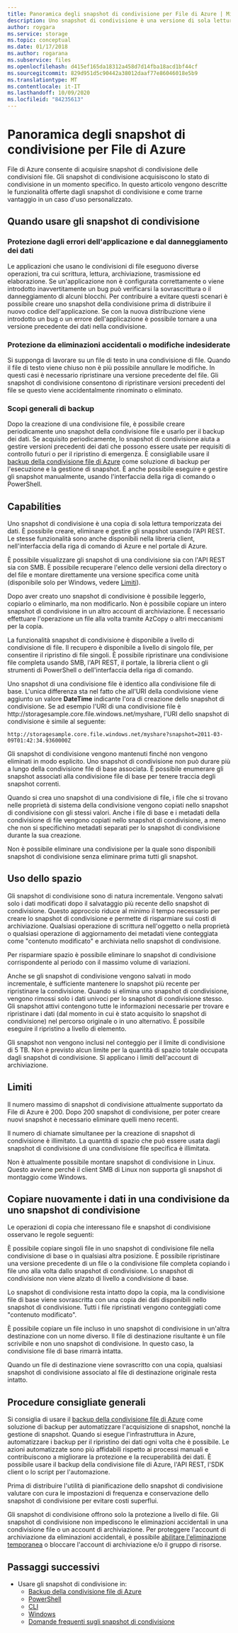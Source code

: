 ```yaml
---
title: Panoramica degli snapshot di condivisione per File di Azure | Microsoft Docs
description: Uno snapshot di condivisione è una versione di sola lettura di una condivisione di File di Azure, acquisita in un determinato momento per eseguire un backup della condivisione stessa.
author: roygara
ms.service: storage
ms.topic: conceptual
ms.date: 01/17/2018
ms.author: rogarana
ms.subservice: files
ms.openlocfilehash: d415ef165da18312a458d7d14fba18acd1bf44cf
ms.sourcegitcommit: 829d951d5c90442a38012daaf77e86046018e5b9
ms.translationtype: MT
ms.contentlocale: it-IT
ms.lasthandoff: 10/09/2020
ms.locfileid: "84235613"
---
```

# <a name="overview-of-share-snapshots-for-azure-files"></a>Panoramica degli snapshot di condivisione per File di Azure

File di Azure consente di acquisire snapshot di condivisione delle condivisioni file. Gli snapshot di condivisione acquisiscono lo stato di condivisione in un momento specifico. In questo articolo vengono descritte le funzionalità offerte dagli snapshot di condivisione e come trarne vantaggio in un caso d'uso personalizzato.

## <a name="when-to-use-share-snapshots"></a>Quando usare gli snapshot di condivisione

### <a name="protection-against-application-error-and-data-corruption"></a>Protezione dagli errori dell'applicazione e dal danneggiamento dei dati

Le applicazioni che usano le condivisioni di file eseguono diverse operazioni, tra cui scrittura, lettura, archiviazione, trasmissione ed elaborazione. Se un'applicazione non è configurata correttamente o viene introdotto inavvertitamente un bug può verificarsi la sovrascrittura o il danneggiamento di alcuni blocchi. Per contribuire a evitare questi scenari è possibile creare uno snapshot della condivisione prima di distribuire il nuovo codice dell'applicazione. Se con la nuova distribuzione viene introdotto un bug o un errore dell'applicazione è possibile tornare a una versione precedente dei dati nella condivisione. 

### <a name="protection-against-accidental-deletions-or-unintended-changes"></a>Protezione da eliminazioni accidentali o modifiche indesiderate

Si supponga di lavorare su un file di testo in una condivisione di file. Quando il file di testo viene chiuso non è più possibile annullare le modifiche. In questi casi è necessario ripristinare una versione precedente del file. Gli snapshot di condivisione consentono di ripristinare versioni precedenti del file se questo viene accidentalmente rinominato o eliminato.

### <a name="general-backup-purposes"></a>Scopi generali di backup

Dopo la creazione di una condivisione file, è possibile creare periodicamente uno snapshot della condivisione file e usarlo per il backup dei dati. Se acquisito periodicamente, lo snapshot di condivisione aiuta a gestire versioni precedenti dei dati che possono essere usate per requisiti di controllo futuri o per il ripristino di emergenza. È consigliabile usare il [backup della condivisione file di Azure](../../backup/azure-file-share-backup-overview.md) come soluzione di backup per l'esecuzione e la gestione di snapshot. È anche possibile eseguire e gestire gli snapshot manualmente, usando l'interfaccia della riga di comando o PowerShell.

## <a name="capabilities"></a>Capabilities

Uno snapshot di condivisione è una copia di sola lettura temporizzata dei dati. È possibile creare, eliminare e gestire gli snapshot usando l'API REST. Le stesse funzionalità sono anche disponibili nella libreria client, nell'interfaccia della riga di comando di Azure e nel portale di Azure. 

È possibile visualizzare gli snapshot di una condivisione sia con l'API REST sia con SMB. È possibile recuperare l'elenco delle versioni della directory o del file e montare direttamente una versione specifica come unità (disponibile solo per Windows, vedere [Limiti](#limits)). 

Dopo aver creato uno snapshot di condivisione è possibile leggerlo, copiarlo o eliminarlo, ma non modificarlo. Non è possibile copiare un intero snapshot di condivisione in un altro account di archiviazione. È necessario effettuare l'operazione un file alla volta tramite AzCopy o altri meccanismi per la copia.

La funzionalità snapshot di condivisione è disponibile a livello di condivisione di file. Il recupero è disponibile a livello di singolo file, per consentire il ripristino di file singoli. È possibile ripristinare una condivisione file completa usando SMB, l'API REST, il portale, la libreria client o gli strumenti di PowerShell o dell'interfaccia della riga di comando.

Uno snapshot di una condivisione file è identico alla condivisione file di base. L'unica differenza sta nel fatto che all'URI della condivisione viene aggiunto un valore **DateTime** indicante l'ora di creazione dello snapshot di condivisione. Se ad esempio l'URI di una condivisione file è http:\//storagesample.core.file.windows.net/myshare, l'URI dello snapshot di condivisione è simile al seguente:
```
http://storagesample.core.file.windows.net/myshare?snapshot=2011-03-09T01:42:34.9360000Z
```

Gli snapshot di condivisione vengono mantenuti finché non vengono eliminati in modo esplicito. Uno snapshot di condivisione non può durare più a lungo della condivisione file di base associata. È possibile enumerare gli snapshot associati alla condivisione file di base per tenere traccia degli snapshot correnti. 

Quando si crea uno snapshot di una condivisione di file, i file che si trovano nelle proprietà di sistema della condivisione vengono copiati nello snapshot di condivisione con gli stessi valori. Anche i file di base e i metadati della condivisione di file vengono copiati nello snapshot di condivisione, a meno che non si specifichino metadati separati per lo snapshot di condivisione durante la sua creazione.

Non è possibile eliminare una condivisione per la quale sono disponibili snapshot di condivisione senza eliminare prima tutti gli snapshot.

## <a name="space-usage"></a>Uso dello spazio

Gli snapshot di condivisione sono di natura incrementale. Vengono salvati solo i dati modificati dopo il salvataggio più recente dello snapshot di condivisione. Questo approccio riduce al minimo il tempo necessario per creare lo snapshot di condivisione e permette di risparmiare sui costi di archiviazione. Qualsiasi operazione di scrittura nell'oggetto o nella proprietà o qualsiasi operazione di aggiornamento dei metadati viene conteggiata come "contenuto modificato" e archiviata nello snapshot di condivisione. 

Per risparmiare spazio è possibile eliminare lo snapshot di condivisione corrispondente al periodo con il massimo volume di variazioni.

Anche se gli snapshot di condivisione vengono salvati in modo incrementale, è sufficiente mantenere lo snapshot più recente per ripristinare la condivisione. Quando si elimina uno snapshot di condivisione, vengono rimossi solo i dati univoci per lo snapshot di condivisione stesso. Gli snapshot attivi contengono tutte le informazioni necessarie per trovare e ripristinare i dati (dal momento in cui è stato acquisito lo snapshot di condivisione) nel percorso originale o in uno alternativo. È possibile eseguire il ripristino a livello di elemento.

Gli snapshot non vengono inclusi nel conteggio per il limite di condivisione di 5 TB. Non è previsto alcun limite per la quantità di spazio totale occupata dagli snapshot di condivisione. Si applicano i limiti dell'account di archiviazione.

## <a name="limits"></a>Limiti

Il numero massimo di snapshot di condivisione attualmente supportato da File di Azure è 200. Dopo 200 snapshot di condivisione, per poter creare nuovi snapshot è necessario eliminare quelli meno recenti. 

Il numero di chiamate simultanee per la creazione di snapshot di condivisione è illimitato. La quantità di spazio che può essere usata dagli snapshot di condivisione di una condivisione file specifica è illimitata. 

Non è attualmente possibile montare snapshot di condivisione in Linux. Questo avviene perché il client SMB di Linux non supporta gli snapshot di montaggio come Windows.

## <a name="copying-data-back-to-a-share-from-share-snapshot"></a>Copiare nuovamente i dati in una condivisione da uno snapshot di condivisione

Le operazioni di copia che interessano file e snapshot di condivisione osservano le regole seguenti:

È possibile copiare singoli file in uno snapshot di condivisione file nella condivisione di base o in qualsiasi altra posizione. È possibile ripristinare una versione precedente di un file o la condivisione file completa copiando i file uno alla volta dallo snapshot di condivisione. Lo snapshot di condivisione non viene alzato di livello a condivisione di base. 

Lo snapshot di condivisione resta intatto dopo la copia, ma la condivisione file di base viene sovrascritta con una copia dei dati disponibili nello snapshot di condivisione. Tutti i file ripristinati vengono conteggiati come "contenuto modificato".

È possibile copiare un file incluso in uno snapshot di condivisione in un'altra destinazione con un nome diverso. Il file di destinazione risultante è un file scrivibile e non uno snapshot di condivisione. In questo caso, la condivisione file di base rimarrà intatta.

Quando un file di destinazione viene sovrascritto con una copia, qualsiasi snapshot di condivisione associato al file di destinazione originale resta intatto.

## <a name="general-best-practices"></a>Procedure consigliate generali

Si consiglia di usare il [backup della condivisione file di Azure](../../backup/azure-file-share-backup-overview.md) come soluzione di backup per automatizzare l'acquisizione di snapshot, nonché la gestione di snapshot. Quando si esegue l'infrastruttura in Azure, automatizzare i backup per il ripristino dei dati ogni volta che è possibile. Le azioni automatizzate sono più affidabili rispetto ai processi manuali e contribuiscono a migliorare la protezione e la recuperabilità dei dati. È possibile usare il backup della condivisione file di Azure, l'API REST, l'SDK client o lo script per l'automazione.

Prima di distribuire l'utilità di pianificazione dello snapshot di condivisione valutare con cura le impostazioni di frequenza e conservazione dello snapshot di condivisione per evitare costi superflui.

Gli snapshot di condivisione offrono solo la protezione a livello di file. Gli snapshot di condivisione non impediscono le eliminazioni accidentali in una condivisione file o un account di archiviazione. Per proteggere l'account di archiviazione da eliminazioni accidentali, è possibile [abilitare l'eliminazione temporanea](storage-files-prevent-file-share-deletion.md) o bloccare l'account di archiviazione e/o il gruppo di risorse.

## <a name="next-steps"></a>Passaggi successivi
- Usare gli snapshot di condivisione in:
    - [Backup della condivisione file di Azure](../../backup/azure-file-share-backup-overview.md)
    - [PowerShell](storage-how-to-use-files-powershell.md)
    - [CLI](storage-how-to-use-files-cli.md)
    - [Windows](storage-how-to-use-files-windows.md#accessing-share-snapshots-from-windows)
    - [Domande frequenti sugli snapshot di condivisione](storage-files-faq.md#share-snapshots)